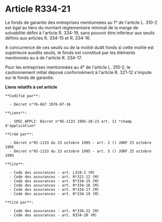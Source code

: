 # Article R334-21

Le fonds de garantie des entreprises mentionnées au 1° de l'article L. 310-2 est égal au tiers du montant réglementaire
minimal de la marge de solvabilité défini à l'article R. 334-19, sans pouvoir être inférieur aux seuils définis aux articles
R. 334-15 et R. 334-16.

A concurrence de ces seuils ou de la moitié dudit fonds si cette moitié est supérieure auxdits seuils, le fonds est constitué
par les éléments mentionnés au a de l'article R. 334-17.

Pour les entreprises mentionnées au 4° de l'article L. 310-2, le cautionnement initial déposé conformément à l'article R.
321-12 s'impute sur le fonds de garantie.

**Liens relatifs à cet article**

	**Codifié par**:

	  - Décret n°76-667 1976-07-16

	**Liens**:

	  - SPEC_APPLI: Décret n°95-1133 1995-10-23 art. 11 *champ d'application*

	**Créé par**:

	  - Décret n°95-1133 du 23 octobre 1995 - art. 2 () JORF 25 octobre 1995
	  - Décret n°95-1133 du 23 octobre 1995 - art. 5 () JORF 25 octobre 1995

	**Cite**:

	  - Code des assurances - art. L310-2 (M)
	  - Code des assurances - art. R*321-12 (M)
	  - Code des assurances - art. R*334-15 (M)
	  - Code des assurances - art. R*334-16 (M)
	  - Code des assurances - art. R*334-17 (M)
	  - Code des assurances - art. R*334-19 (M)

	**Cité par**:

	  - Code des assurances - art. R*334-22 (M)
	  - Code des assurances - art. R334-20 (M)
